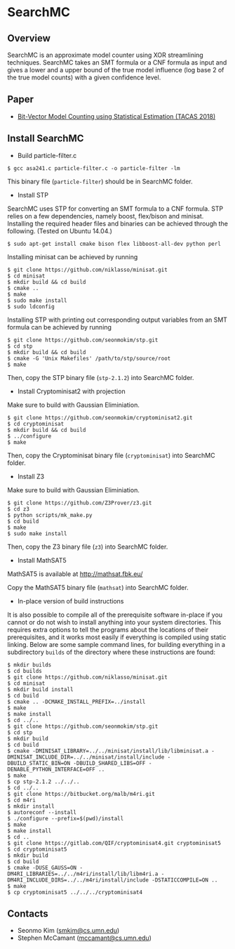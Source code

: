 # SearchMC

## Overview

SearchMC is an approximate model counter using XOR streamlining techniques. SearchMC takes an SMT formula or a CNF formula as input and gives a lower and a upper bound of the true model influence (log base 2 of the true model counts) with a given confidence level. 

## Paper

* [Bit-Vector Model Counting using Statistical Estimation (TACAS 2018)](https://link.springer.com/chapter/10.1007/978-3-319-89960-2_8/)

## Install SearchMC

* Build particle-filter.c
```
$ gcc asa241.c particle-filter.c -o particle-filter -lm
```
This binary file (``particle-filter``) should be in SearchMC folder.

* Install STP

SearchMC uses STP for converting an SMT formula to a CNF formula. STP relies on a few dependencies, namely boost, flex/bison and minisat. Installing the required header files and binaries can be achieved through the following. (Tested on Ubuntu 14.04.)
```
$ sudo apt-get install cmake bison flex libboost-all-dev python perl
```
Installing minisat can be achieved by running
```
$ git clone https://github.com/niklasso/minisat.git
$ cd minisat
$ mkdir build && cd build
$ cmake ..
$ make
$ sudo make install
$ sudo ldconfig
```
Installing STP with printing out corresponding output variables from an SMT formula can be achieved by running
```
$ git clone https://github.com/seonmokim/stp.git
$ cd stp
$ mkdir build && cd build
$ cmake -G 'Unix Makefiles' /path/to/stp/source/root
$ make
```
Then, copy the STP binary file (``stp-2.1.2``) into SearchMC folder.

* Install Cryptominisat2 with projection

Make sure to build with Gaussian Eliminiation.
```
$ git clone https://github.com/seonmokim/cryptominisat2.git
$ cd cryptominisat
$ mkdir build && cd build
$ ../configure
$ make
```
Then, copy the Cryptominisat binary file (``cryptominisat``) into SearchMC folder.

* Install Z3

Make sure to build with Gaussian Eliminiation.
```
$ git clone https://github.com/Z3Prover/z3.git
$ cd z3
$ python scripts/mk_make.py
$ cd build
$ make
$ sudo make install
```
Then, copy the Z3 binary file (``z3``) into SearchMC folder.

* Install MathSAT5

MathSAT5 is available at http://mathsat.fbk.eu/

Copy the MathSAT5 binary file (``mathsat``) into SearchMC folder.

* In-place version of build instructions

It is also possible to compile all of the prerequisite software
in-place if you cannot or do not wish to install anything into your
system directories. This requires extra options to tell the programs
about the locations of their prerequisites, and it works most easily
if everything is compiled using static linking. Below are some sample
command lines, for building everything in a subdirectory ``builds`` of
the directory where these instructions are found:

```
$ mkdir builds
$ cd builds
$ git clone https://github.com/niklasso/minisat.git
$ cd minisat
$ mkdir build install
$ cd build
$ cmake .. -DCMAKE_INSTALL_PREFIX=../install
$ make
$ make install
$ cd ../..
$ git clone https://github.com/seonmokim/stp.git
$ cd stp
$ mkdir build
$ cd build
$ cmake -DMINISAT_LIBRARY=../../minisat/install/lib/libminisat.a -DMINISAT_INCLUDE_DIR=../../minisat/install/include -DBUILD_STATIC_BIN=ON -DBUILD_SHARED_LIBS=OFF -DENABLE_PYTHON_INTERFACE=OFF ..
$ make
$ cp stp-2.1.2 ../../..
$ cd ../..
$ git clone https://bitbucket.org/malb/m4ri.git
$ cd m4ri
$ mkdir install
$ autoreconf --install
$ ./configure --prefix=$(pwd)/install
$ make
$ make install
$ cd ..
$ git clone https://gitlab.com/QIF/cryptominisat4.git cryptominisat5
$ cd cryptominisat5
$ mkdir build
$ cd build
$ cmake -DUSE_GAUSS=ON -DM4RI_LIBRARIES=../../m4ri/install/lib/libm4ri.a -DM4RI_INCLUDE_DIRS=../../m4ri/install/include -DSTATICCOMPILE=ON ..
$ make
$ cp cryptominisat5 ../../../cryptominisat4
```

## Contacts

* Seonmo Kim (smkim@cs.umn.edu)
* Stephen McCamant (mccamant@cs.umn.edu)
